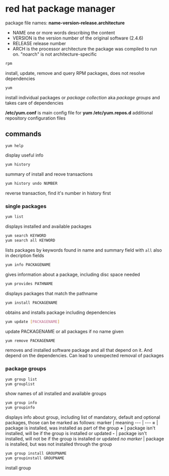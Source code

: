 # red hat package manager

package file names: __name-version-release.architecture__
+ NAME one or more words describing the content
+ VERSION is the version number of the original software (2.4.6)
+ RELEASE release number
+ ARCH is the processor architecture the package was compiled to run on. "noarch" is not architecture-specific

```sh 
rpm
```
install, update, remove and query RPM packages, does not resolve dependencies

```sh
yum
```
install individual packages or *package collection* aka *package groups* and takes care of dependencies

**/etc/yum.conf** is main config file for **yum**
**/etc/yum.repos.d** additional repository configuration files
## commands
```sh
yum help
```
display useful info
```sh
yum history
```
summary of install and reove transactions 
```sh 
yum history undo NUMBER
```
reverse transaction, find it's number in history first
### single packages
```sh
yum list
```
displays installed and available packages
```sh
yum search KEYWORD
yum search all KEYWORD
```
lists packages by keywords found in name and summary field with ```all``` also in decription fields
```sh
yum info PACKAGENAME
```
gives information about a package, including disc space needed
```sh
yum provides PATHNAME
```
displays packages that match the pathname
```sh 
yum install PACKAGENAME 
```
obtains and installs package including dependencies
```sh 
yum update [PACKAGENAME]
```
update PACKAGENAME or all packages if no name given
```sh 
yum remove PACKAGENAME
```
removes and installed software package and all that depend on it. And depend on the dependencies. Can lead to unexpected removal of packages 
### package groups
```sh
yum group list
yum grouplist
```
show names of all installed and available groups
```sh
yum group info
yum groupinfo
```
displays info about group, including list of mandatory, default and optional packages, those can be marked as follows:
marker | meaning
--- | ---
__=__ | package is installed, was installed as part of the group
__+__ | package isn't installed, will be if the group is installed or updated
__-__ | package isn't installed, will not be if the group is installed or updated
_no marker_ | package is installed, but was not installed through the group
```sh
yum group install GROUPNAME
yum groupinstall GROUPNAME
```
install group
